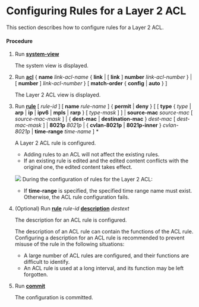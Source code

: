 Configuring Rules for a Layer 2 ACL
===================================

This section describes how to configure rules for a Layer 2 ACL.

#### Procedure

1. Run [**system-view**](cmdqueryname=system-view)
   
   
   
   The system view is displayed.
2. Run [**acl**](cmdqueryname=acl+name+link+link+number+number+match-order+config+auto) { **name** *link-acl-name* { **link** | [ **link** ] **number** *link-acl-number* } | [ **number** ] *link-acl-number* } [ **match-order** { **config** | **auto** } ]
   
   
   
   The Layer 2 ACL view is displayed.
3. Run [**rule**](cmdqueryname=rule+name+permit+deny+type+arp+ip+ipv6+mpls+rarp+source-mac) [ *rule-id* ] [ **name** *rule-name* ] { **permit** | **deny** } [ [ **type** { *type* | **arp** | **ip** | **ipv6** | **mpls** | **rarp** } [ *type-mask* ] ] | **source-mac** *source-mac* [ *source-mac-mask* ] | { **dest-mac** | **destination-mac** } *dest-mac* [ *dest-mac-mask* ] | **8021p** *8021p* | { **cvlan-8021p** | **8021p-inner** } *cvlan-8021p* | **time-range** *time-name* ] \*
   
   
   
   A Layer 2 ACL rule is configured.
   
   
   
   * Adding rules to an ACL will not affect the existing rules.
   * If an existing rule is edited and the edited content conflicts with the original one, the edited content takes effect.
   
   ![](../../../../public_sys-resources/note_3.0-en-us.png) During the configuration of rules for the Layer 2 ACL:
   * If **time-range** is specified, the specified time range name must exist. Otherwise, the ACL rule configuration fails.
4. (Optional) Run [**rule**](cmdqueryname=rule) *rule-id* [**description**](cmdqueryname=description) *destext*
   
   
   
   The description for an ACL rule is configured.
   
   
   
   The description of an ACL rule can contain the functions of the ACL rule. Configuring a description for an ACL rule is recommended to prevent misuse of the rule in the following situations:
   * A large number of ACL rules are configured, and their functions are difficult to identify.
   * An ACL rule is used at a long interval, and its function may be left forgotten.
5. Run [**commit**](cmdqueryname=commit)
   
   
   
   The configuration is committed.